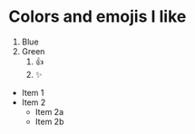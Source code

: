 # Colors and emojis I like
1. Blue
2. Green
   1. :+1:
   2. :sparkles:
   
* Item 1
* Item 2
  * Item 2a
  * Item 2b
